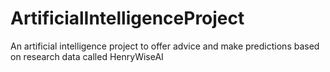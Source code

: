 # ArtificialIntelligenceProject
An artificial intelligence project to offer advice and make predictions based on research data called HenryWiseAI

